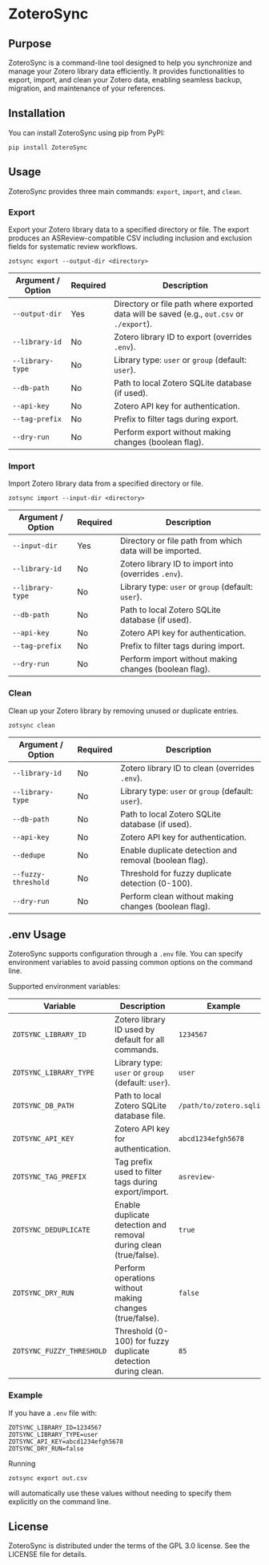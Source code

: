 # ZoteroSync

## Purpose

ZoteroSync is a command-line tool designed to help you synchronize and manage your Zotero library data efficiently. It provides functionalities to export, import, and clean your Zotero data, enabling seamless backup, migration, and maintenance of your references.

## Installation

You can install ZoteroSync using pip from PyPI:

```console
pip install ZoteroSync
```

## Usage

ZoteroSync provides three main commands: `export`, `import`, and `clean`.

### Export

Export your Zotero library data to a specified directory or file. The export produces an ASReview-compatible CSV including inclusion and exclusion fields for systematic review workflows.

```console
zotsync export --output-dir <directory>
```

| Argument / Option | Required | Description                                                                               |
| ----------------- | -------- | ----------------------------------------------------------------------------------------- |
| `--output-dir`    | Yes      | Directory or file path where exported data will be saved (e.g., `out.csv` or `./export`). |
| `--library-id`    | No       | Zotero library ID to export (overrides `.env`).                                           |
| `--library-type`  | No       | Library type: `user` or `group` (default: `user`).                                        |
| `--db-path`       | No       | Path to local Zotero SQLite database (if used).                                           |
| `--api-key`       | No       | Zotero API key for authentication.                                                        |
| `--tag-prefix`    | No       | Prefix to filter tags during export.                                                      |
| `--dry-run`       | No       | Perform export without making changes (boolean flag).                                     |

### Import

Import Zotero library data from a specified directory or file.

```console
zotsync import --input-dir <directory>
```

| Argument / Option | Required | Description                                              |
| ----------------- | -------- | -------------------------------------------------------- |
| `--input-dir`     | Yes      | Directory or file path from which data will be imported. |
| `--library-id`    | No       | Zotero library ID to import into (overrides `.env`).     |
| `--library-type`  | No       | Library type: `user` or `group` (default: `user`).       |
| `--db-path`       | No       | Path to local Zotero SQLite database (if used).          |
| `--api-key`       | No       | Zotero API key for authentication.                       |
| `--tag-prefix`    | No       | Prefix to filter tags during import.                     |
| `--dry-run`       | No       | Perform import without making changes (boolean flag).    |

### Clean

Clean up your Zotero library by removing unused or duplicate entries.

```console
zotsync clean
```

| Argument / Option   | Required | Description                                            |
| ------------------- | -------- | ------------------------------------------------------ |
| `--library-id`      | No       | Zotero library ID to clean (overrides `.env`).         |
| `--library-type`    | No       | Library type: `user` or `group` (default: `user`).     |
| `--db-path`         | No       | Path to local Zotero SQLite database (if used).        |
| `--api-key`         | No       | Zotero API key for authentication.                     |
| `--dedupe`          | No       | Enable duplicate detection and removal (boolean flag). |
| `--fuzzy-threshold` | No       | Threshold for fuzzy duplicate detection (0-100).       |
| `--dry-run`         | No       | Perform clean without making changes (boolean flag).   |

## .env Usage

ZoteroSync supports configuration through a `.env` file. You can specify environment variables to avoid passing common options on the command line.

Supported environment variables:

| Variable                  | Description                                                       | Example                  |
| ------------------------- | ----------------------------------------------------------------- | ------------------------ |
| `ZOTSYNC_LIBRARY_ID`      | Zotero library ID used by default for all commands.               | `1234567`                |
| `ZOTSYNC_LIBRARY_TYPE`    | Library type: `user` or `group` (default: `user`).                | `user`                   |
| `ZOTSYNC_DB_PATH`         | Path to local Zotero SQLite database file.                        | `/path/to/zotero.sqlite` |
| `ZOTSYNC_API_KEY`         | Zotero API key for authentication.                                | `abcd1234efgh5678`       |
| `ZOTSYNC_TAG_PREFIX`      | Tag prefix used to filter tags during export/import.              | `asreview-`              |
| `ZOTSYNC_DEDUPLICATE`     | Enable duplicate detection and removal during clean (true/false). | `true`                   |
| `ZOTSYNC_DRY_RUN`         | Perform operations without making changes (true/false).           | `false`                  |
| `ZOTSYNC_FUZZY_THRESHOLD` | Threshold (0-100) for fuzzy duplicate detection during clean.     | `85`                     |

### Example

If you have a `.env` file with:

```
ZOTSYNC_LIBRARY_ID=1234567
ZOTSYNC_LIBRARY_TYPE=user
ZOTSYNC_API_KEY=abcd1234efgh5678
ZOTSYNC_DRY_RUN=false
```

Running

```console
zotsync export out.csv
```

will automatically use these values without needing to specify them explicitly on the command line.

## License

ZoteroSync is distributed under the terms of the GPL 3.0 license. See the LICENSE file for details.
